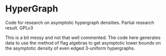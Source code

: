 # HyperGraph
Code for research on asymptotic hypergraph densities. Partial research result. GPLv3


This is a bit messy and not that well commented. The code here generates data to use the method of flag algebras to get asymptotic lower bounds on the asymptotic density of even edged 3-uniform hypergraphs. 
